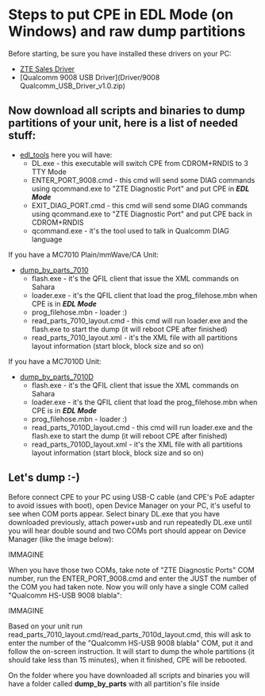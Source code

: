 # Steps to put CPE in EDL Mode (on Windows) and raw dump partitions

Before starting, be sure you have installed these drivers on your PC:

- [ZTE Sales Driver](Driver/DRV_DC_ZTE_AS_SETUPV1.0.0B03.exe)
- [Qualcomm 9008 USB Driver](Driver/9008 Qualcomm_USB_Driver_v1.0.zip)

## Now download all scripts and binaries to dump partitions of your unit, here is a list of needed stuff:

- [edl_tools](RAW_Dump/edl_tools) here you will have:
	- DL.exe - this executable will switch CPE from CDROM+RNDIS to 3 TTY Mode
	- ENTER_PORT_9008.cmd - this cmd will send some DIAG commands using qcommand.exe to "ZTE Diagnostic Port" and put CPE in ***EDL Mode***
	- EXIT_DIAG_PORT.cmd - this cmd will send some DIAG commands using qcommand.exe to "ZTE Diagnostic Port" and put CPE back in CDROM+RNDIS
	- qcommand.exe - it's the tool used to talk in Qualcomm DIAG language
	
If you have a MC7010 Plain/mmWave/CA Unit:

- [dump_by_parts_7010](RAW_Dump/dump_by_parts_7010) 
	- flash.exe - it's the QFIL client that issue the XML commands on Sahara 
	- loader.exe - it's the QFIL client that load the prog_filehose.mbn when CPE is in ***EDL Mode***
	- prog_filehose.mbn - loader :)
	- read_parts_7010_layout.cmd - this cmd will run loader.exe and the flash.exe to start the dump (it will reboot CPE after finished)
	- read_parts_7010_layout.xml - it's the XML file with all partitions layout information (start block, block size and so on)

If you have a MC7010D Unit:

- [dump_by_parts_7010D](RAW_Dump/dump_by_parts_7010D) 
	- flash.exe - it's the QFIL client that issue the XML commands on Sahara 
	- loader.exe - it's the QFIL client that load the prog_filehose.mbn when CPE is in ***EDL Mode***
	- prog_filehose.mbn - loader :)
	- read_parts_7010D_layout.cmd - this cmd will run loader.exe and the flash.exe to start the dump (it will reboot CPE after finished)
	- read_parts_7010D_layout.xml - it's the XML file with all partitions layout information (start block, block size and so on)

## Let's dump :-)

Before connect CPE to your PC using USB-C cable (and CPE's PoE adapter to avoid issues with boot), open Device Manager on your PC, it's useful to see when COM ports appear.
Select binary DL.exe that you have downloaded previously, attach power+usb and run repeatedly DL.exe until you will hear double sound and two COMs port should appear on Device Manager (like the image below):

IMMAGINE 

When you have those two COMs, take note of "ZTE Diagnostic Ports" COM number, run the ENTER_PORT_9008.cmd and enter the JUST the number of the COM you had taken note.
Now you will only have a single COM called "Qualcomm HS-USB 9008 blabla":

IMMAGINE

Based on your unit run read_parts_7010_layout.cmd/read_parts_7010d_layout.cmd, this will ask to enter the number of the "Qualcomm HS-USB 9008 blabla" COM, put it and follow the on-screen instruction.
It will start to dump the whole partitions (it should take less than 15 minutes), when it finished, CPE will be rebooted.

On the folder where you have downloaded all scripts and binaries you will have a folder called **dump_by_parts** with all partition's file inside

